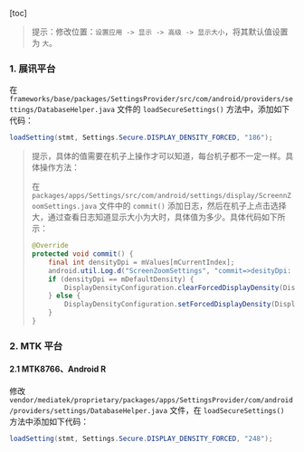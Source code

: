 [toc]

> 提示：修改位置：`设置应用 -> 显示 -> 高级 -> 显示大小`，将其默认值设置为 `大`。

### 1. 展讯平台

在 `frameworks/base/packages/SettingsProvider/src/com/android/providers/settings/DatabaseHelper.java` 文件的 `loadSecureSettings()` 方法中，添加如下代码：

```java
loadSetting(stmt, Settings.Secure.DISPLAY_DENSITY_FORCED, "186");
```

> 提示，具体的值需要在机子上操作才可以知道，每台机子都不一定一样。具体操作方法：
>
> 在 `packages/apps/Settings/src/com/android/settings/display/ScreennZoomSettings.java` 文件中的 `commit()` 添加日志，然后在机子上点击选择大，通过查看日志知道显示大小为大时，具体值为多少。具体代码如下所示：
>
> ```java
> @Override
> protected void commit() {
>     final int densityDpi = mValues[mCurrentIndex];
>     android.util.Log.d("ScreenZoomSettings", "commit=>desityDpi: " + densityDpi);
>     if (densityDpi == mDefaultDensity) {
>         DisplayDensityConfiguration.clearForcedDisplayDensity(Display.DEFAULT_DISPLAY);
>     } else {
>         DisplayDensityConfiguration.setForcedDisplayDensity(Display.DEFAULT_DISPLAY, densityDpi);
>     }
> }
> ```
>

### 2. MTK 平台

#### 2.1 MTK8766、Android  R

修改 `vendor/mediatek/proprietary/packages/apps/SettingsProvider/com/android/providers/settings/DatabaseHelper.java` 文件，在  `loadSecureSettings()` 方法中添加如下代码：

```java
loadSetting(stmt, Settings.Secure.DISPLAY_DENSITY_FORCED, "248");
```


